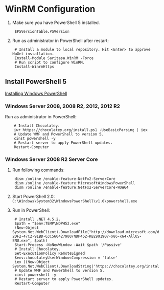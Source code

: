 # WinRM Configuration

1. Make sure you have PowerShell 5 installed.

        $PSVersionTable.PSVersion

2. Run as administrator in PowerShell after restart:

        # Install a module to local repository. Hit <Enter> to approve NuGet installation.
        Install-Module Saritasa.WinRM -Force
        # Run script to configure WinRM.
        Install-WinrmHttps

## Install PowerShell 5

[Installing Windows PowerShell](https://msdn.microsoft.com/en-us/powershell/scripting/setup/installing-windows-powershell)

### Windows Server 2008, 2008 R2, 2012, 2012 R2

Run as administrator in PowerShell:

        # Install Chocolatey.
        iwr https://chocolatey.org/install.ps1 -UseBasicParsing | iex
        # Update WMF and PowerShell to version 5.
        cinst powershell -y
        # Restart server to apply PowerShell updates.
        Restart-Computer

### Windows Server 2008 R2 Server Core

1. Run following commands:

        dism /online /enable-feature:NetFx2-ServerCore
        dism /online /enable-feature:MicrosoftWindowsPowerShell
        dism /online /enable-feature:NetFx2-ServerCore-WOW64

2. Start PowerShell 2.0: `C:\Windows\System32\WindowsPowerShell\v1.0\powershell.exe`

3. Run in PowerShell:

        # Install .NET 4.5.2.
        $path = "$env:TEMP\NDP452.exe"
        (New-Object System.Net.WebClient).DownloadFile("http://download.microsoft.com/download/E/2/1/E21644B5-2DF2-47C2-91BD-63C560427900/NDP452-KB2901907-x86-x64-AllOS-ENU.exe", $path)
        Start-Process -NoNewWindow -Wait $path '/Passive'
        # Install Chocolatey.
        Set-ExecutionPolicy RemoteSigned
        $env:chocolateyUserWindowsCompression = 'false'
        iex ((New-Object System.Net.WebClient).DownloadString('https://chocolatey.org/install.ps1'))
        # Update WMF and PowerShell to version 5.
        cinst powershell -y
        # Restart server to apply PowerShell updates.
        Restart-Computer
